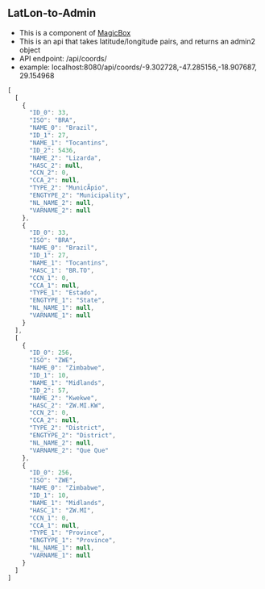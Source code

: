 ## LatLon-to-Admin
- This is a component of [MagicBox](https://github.com/unicef/magicbox/wiki)
- This is an api that takes latitude/longitude pairs, and returns an admin2 object
- API endpoint: /api/coords/
- example: localhost:8080/api/coords/-9.302728,-47.285156,-18.907687, 29.154968

```javascript
[
  [
    {
      "ID_0": 33,
      "ISO": "BRA",
      "NAME_0": "Brazil",
      "ID_1": 27,
      "NAME_1": "Tocantins",
      "ID_2": 5436,
      "NAME_2": "Lizarda",
      "HASC_2": null,
      "CCN_2": 0,
      "CCA_2": null,
      "TYPE_2": "MunicÃ­pio",
      "ENGTYPE_2": "Municipality",
      "NL_NAME_2": null,
      "VARNAME_2": null
    },
    {
      "ID_0": 33,
      "ISO": "BRA",
      "NAME_0": "Brazil",
      "ID_1": 27,
      "NAME_1": "Tocantins",
      "HASC_1": "BR.TO",
      "CCN_1": 0,
      "CCA_1": null,
      "TYPE_1": "Estado",
      "ENGTYPE_1": "State",
      "NL_NAME_1": null,
      "VARNAME_1": null
    }
  ],
  [
    {
      "ID_0": 256,
      "ISO": "ZWE",
      "NAME_0": "Zimbabwe",
      "ID_1": 10,
      "NAME_1": "Midlands",
      "ID_2": 57,
      "NAME_2": "Kwekwe",
      "HASC_2": "ZW.MI.KW",
      "CCN_2": 0,
      "CCA_2": null,
      "TYPE_2": "District",
      "ENGTYPE_2": "District",
      "NL_NAME_2": null,
      "VARNAME_2": "Que Que"
    },
    {
      "ID_0": 256,
      "ISO": "ZWE",
      "NAME_0": "Zimbabwe",
      "ID_1": 10,
      "NAME_1": "Midlands",
      "HASC_1": "ZW.MI",
      "CCN_1": 0,
      "CCA_1": null,
      "TYPE_1": "Province",
      "ENGTYPE_1": "Province",
      "NL_NAME_1": null,
      "VARNAME_1": null
    }
  ]
]
```

